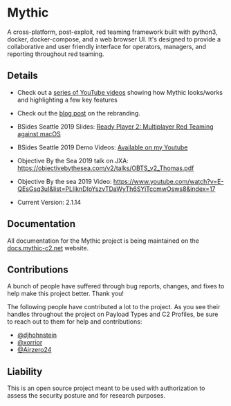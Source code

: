 # Mythic
A cross-platform, post-exploit, red teaming framework built with python3, docker, docker-compose, and a web browser UI. It's designed to provide a collaborative and user friendly interface for operators, managers, and reporting throughout red teaming. 

## Details
* Check out a [series of YouTube videos](https://www.youtube.com/playlist?list=PLHVFedjbv6sNLB1QqnGJxRBMukPRGYa-H) showing how Mythic looks/works and highlighting a few key features
* Check out the [blog post](https://posts.specterops.io/a-change-of-mythic-proportions-21debeb03617) on the rebranding. 
* BSides Seattle 2019 Slides: [Ready Player 2: Multiplayer Red Teaming against macOS](https://www.slideshare.net/CodyThomas6/ready-player-2-multiplayer-red-teaming-against-macos)    
* BSides Seattle 2019 Demo Videos: [Available on my Youtube](https://www.youtube.com/playlist?list=PLHVFedjbv6sOz8OGuLdomdkr6-7VdMRQ9)  
* Objective By the Sea 2019 talk on JXA: https://objectivebythesea.com/v2/talks/OBTS_v2_Thomas.pdf  
* Objective By the sea 2019 Video: https://www.youtube.com/watch?v=E-QEsGsq3uI&list=PLliknDIoYszvTDaWyTh6SYiTccmwOsws8&index=17  

* Current Version: 2.1.14

## Documentation

All documentation for the Mythic project is being maintained on the [docs.mythic-c2.net](https://docs.mythic-c2.net) website.


## Contributions

A bunch of people have suffered through bug reports, changes, and fixes to help make this project better. Thank you!

The following people have contributed a lot to the project. As you see their handles throughout the project on Payload Types and C2 Profiles, be sure to reach out to them for help and contributions:
- [@djhohnstein](https://twitter.com/djhohnstein)
- [@xorrior](https://twitter.com/xorrior)
- [@Airzero24](https://twitter.com/airzero24)

## Liability

This is an open source project meant to be used with authorization to assess the security posture and for research purposes.
